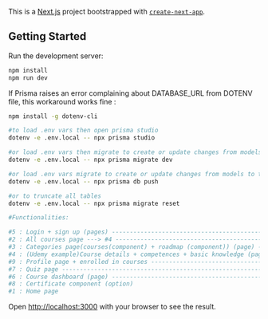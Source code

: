 This is a [Next.js](https://nextjs.org/) project bootstrapped with [`create-next-app`](https://github.com/vercel/next.js/tree/canary/packages/create-next-app).

## Getting Started

Run the development server:

```bash
npm install
npm run dev
```

If Prisma raises an error complaining about DATABASE_URL from DOTENV file, this workaround works fine :

```bash
npm install -g dotenv-cli

#to load .env vars then open prisma studio
dotenv -e .env.local -- npx prisma studio

#or load .env vars then migrate to create or update changes from models to tables (better)
dotenv -e .env.local -- npx prisma migrate dev

#or load .env vars migrate to create or update changes from models to tables then does not interact with or rely on migrations. The migrations table will not be updated, and no migration files will be generated.(avoid)
dotenv -e .env.local -- npx prisma db push

#or to truncate all tables
dotenv -e .env.local -- npx prisma migrate reset

#Functionalities:

#5 : Login + sign up (pages) ---------------------------------------------------------------> Nada
#2 : All courses page ---> #4 --------------------------------------------------------------> Maddouch
#3 : Categories page(courses(component) + roadmap (component)) (page) ----> #4 -------------> Maddouch
#4 : (Udemy example)Course details + competences + basic knowledge (page) ----> #6 ---------> Nada
#9 : Profile page + enrolled in courses ----------------------------------------------------> Nada
#7 : Quiz page -----------------------------------------------------------------------------> Maddouch
#6 : Course dashboard (page) ---------------------------------------------------------------> Maddouch
#8 : Certificate component (option)
#1 : Home page
```

Open [http://localhost:3000](http://localhost:3000) with your browser to see the result.
